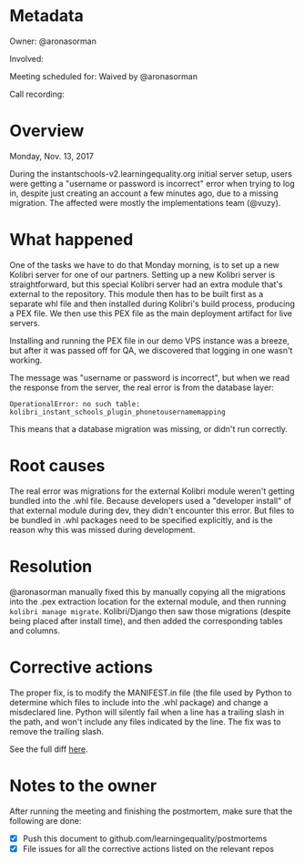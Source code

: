 # Metadata

Owner: @aronasorman

Involved:
  
Meeting scheduled for: Waived by @aronasorman

Call recording: <Link to the Hangout or recording>

# Overview

Monday, Nov. 13, 2017

During the instantschools-v2.learningequality.org initial server setup, users
were getting a "username or password is incorrect" error when trying to log in,
despite just creating an account a few minutes ago, due to a missing migration.
The affected were mostly the implementations team (@vuzy).

# What happened

One of the tasks we have to do that Monday morning, is to set up a new Kolibri
server for one of our partners. Setting up a new Kolibri server is
straightforward, but this special Kolibri server had an extra module that's
external to the repository. This module then has to be built first as a separate
whl file and then installed during Kolibri's build process, producing a PEX
file. We then use this PEX file as the main deployment artifact for live servers.

Installing and running the PEX file in our demo VPS instance was a breeze, but
after it was passed off for QA, we discovered that logging in one wasn't working.

The message was "username or password is incorrect", but when we read the
response from the server, the real error is from the database layer:

```
OperationalError: no such table: kolibri_instant_schools_plugin_phonetousernamemapping
```

This means that a database migration was missing, or didn't run correctly.

# Root causes

The real error was migrations for the external Kolibri module weren't getting bundled into
the .whl file. Because developers used a "developer install" of that external module during
dev, they didn't encounter this error. But files to be bundled in .whl packages need to be specified
explicitly, and is the reason why this was missed during development.

# Resolution

@aronasorman manually fixed this by manually copying all the migrations into the
.pex extraction location for the external module, and then running `kolibri
manage migrate`. Kolibri/Django then saw those migrations (despite being placed after install time),
and then added the corresponding tables and columns.

# Corrective actions

The proper fix, is to modify the MANIFEST.in file (the file used by Python to
determine which files to include into the .whl package) and change a misdeclared
line. Python will silently fail when a line has a trailing slash in the path,
and won't include any files indicated by the line. The fix was to remove the trailing slash.

See the full diff
[here](https://github.com/fle-internal/kolibri-instant-schools-plugin/commit/7b414f421b4612392e3da234b12786045ca417e3).


# Notes to the owner

After running the meeting and finishing the postmortem, make sure that the following are done:

- [x] Push this document to github.com/learningequality/postmortems
- [x] File issues for all the corrective actions listed on the relevant repos
